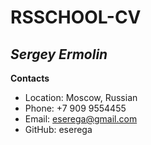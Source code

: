 **RSSCHOOL-CV**
=
***Sergey Ermolin***
-
**Contacts**

* Location: Moscow, Russian
* Phone: +7 909 9554455
* Email: eserega@gmail.com
* GitHub: eserega

